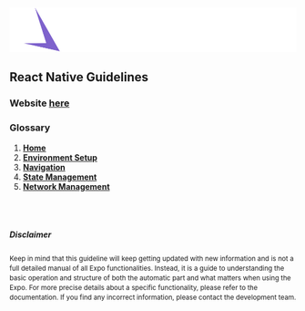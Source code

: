 [![SpaceDev](./assets/img/spacedev.svg)](https://www.spacedev.io/)

## React Native Guidelines

### Website **[here](https://spaceuy.github.io/react-native-guidelines/)**

### Glossary

1. **[Home](./index.md)**
2. **[Environment Setup](docs/setup.md)**
3. **[Navigation](docs/navigation.md)**
4. **[State Management](docs/state.md)**
5. **[Network Management](docs/network.md)**

<br />
<br />

##### Disclaimer

<small>Keep in mind that this guideline will keep getting updated with new information and is not a full detailed manual of all Expo functionalities. Instead, it is a guide to understanding the basic operation and structure of both the automatic part and what matters when using the Expo. For more precise details about a specific functionality, please refer to the documentation. If you find any incorrect information, please contact the development team.</small>
